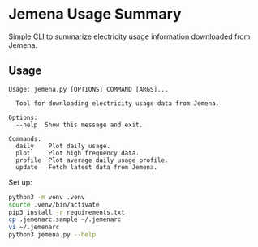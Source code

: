 Jemena Usage Summary
====================

Simple CLI to summarize electricity usage information downloaded from Jemena.


Usage
-----

```
Usage: jemena.py [OPTIONS] COMMAND [ARGS]...

  Tool for downloading electricity usage data from Jemena.

Options:
  --help  Show this message and exit.

Commands:
  daily    Plot daily usage.
  plot     Plot high frequency data.
  profile  Plot average daily usage profile.
  update   Fetch latest data from Jemena.
```

Set up:

```bash
python3 -m venv .venv
source .venv/bin/activate
pip3 install -r requirements.txt
cp .jemenarc.sample ~/.jemenarc
vi ~/.jemenarc
python3 jemena.py --help
```

